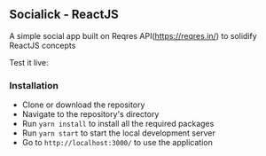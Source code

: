 ## Socialick - ReactJS

A simple social app built on Reqres API(<https://reqres.in/>) to solidify ReactJS concepts

Test it live: <To be deployed yet>

### Installation
- Clone or download the repository
- Navigate to the repository's directory
- Run `yarn install` to install all the required packages
- Run `yarn start` to start the local development server
- Go to `http://localhost:3000/` to use the application